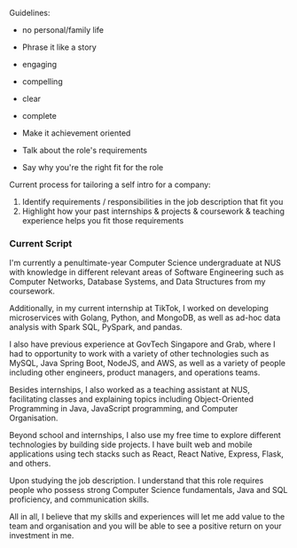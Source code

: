 Guidelines:

- no personal/family life
- Phrase it like a story

- engaging
- compelling
- clear
- complete

- Make it achievement oriented
- Talk about the role's requirements
- Say why you're the right fit for the role

Current process for tailoring a self intro for a company:

1. Identify requirements / responsibilities in the job description that fit you
2. Highlight how your past internships & projects & coursework & teaching experience helps you fit those requirements

### Current Script

I'm currently a penultimate-year Computer Science undergraduate at NUS with knowledge in different relevant areas of Software Engineering such as Computer Networks, Database Systems, and Data Structures from my coursework.

Additionally, in my current internship at TikTok, I worked on developing microservices with Golang, Python, and MongoDB, as well as ad-hoc data analysis with Spark SQL, PySpark, and pandas.

I also have previous experience at GovTech Singapore and Grab, where I had to opportunity to work with a variety of other technologies such as MySQL, Java Spring Boot, NodeJS, and AWS, as well as a variety of people including other engineers, product managers, and operations teams.

Besides internships, I also worked as a teaching assistant at NUS, facilitating classes and explaining topics including Object-Oriented Programming in Java, JavaScript programming, and Computer Organisation.

Beyond school and internships, I also use my free time to explore different technologies by building side projects. I have built web and mobile applications using tech stacks such as React, React Native, Express, Flask, and others.

Upon studying the job description. I understand that this role requires people who possess strong Computer Science fundamentals, Java and SQL proficiency, and communication skills.

All in all, I believe that my skills and experiences will let me add value to the team and organisation and you will be able to see a positive return on your investment in me.